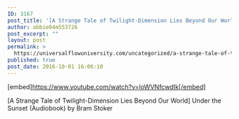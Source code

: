 ```yaml
---
ID: 3167
post_title: '[A Strange Tale of Twilight-Dimension Lies Beyond Our World] &#8220;Under the Sunset&#8221; (Audiobook)'
author: abbie04m553726
post_excerpt: ""
layout: post
permalink: >
  https://universalflowuniversity.com/uncategorized/a-strange-tale-of-twilight-dimension-lies-beyond-our-world-under-the-sunset-audiobook/
published: true
post_date: 2016-10-01 16:06:10
---
```

[embed]https://www.youtube.com/watch?v=loWVNfcwdIk[/embed]<br>
<p>[A Strange Tale of Twilight-Dimension Lies Beyond Our World] Under the Sunset (Audiobook) by Bram Stoker</p>